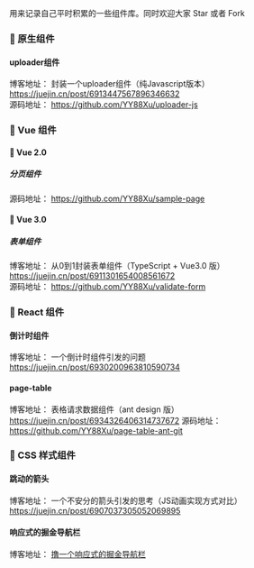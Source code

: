 用来记录自己平时积累的一些组件库。同时欢迎大家 Star 或者 Fork

### 🍓 原生组件
####  uploader组件

博客地址： 封装一个uploader组件（纯Javascript版本） https://juejin.cn/post/6913447567896346632       
源码地址： https://github.com/YY88Xu/uploader-js      

###  🍒 Vue 组件
#### 🍺 Vue 2.0
##### 分页组件

源码地址： https://github.com/YY88Xu/sample-page


#### 🍻 Vue 3.0
#####  表单组件
博客地址： 从0到1封装表单组件（TypeScript + Vue3.0 版） https://juejin.cn/post/6911301654008561672      
源码地址： https://github.com/YY88Xu/validate-form      



### 🍎 React 组件
#### 倒计时组件
博客地址： 一个倒计时组件引发的问题  https://juejin.cn/post/6930200963810590734      


#### page-table

博客地址： 表格请求数据组件（ant design 版）  https://juejin.cn/post/6934326406314737672
源码地址： https://github.com/YY88Xu/page-table-ant-git     


### 🍊 CSS 样式组件
#### 跳动的箭头

博客地址： 一个不安分的箭头引发的思考（JS动画实现方式对比）  https://juejin.cn/post/6907037305052069895

#### 响应式的掘金导航栏

博客地址： [撸一个响应式的掘金导航栏](https://juejin.cn/post/6910555811286614024)   
   
